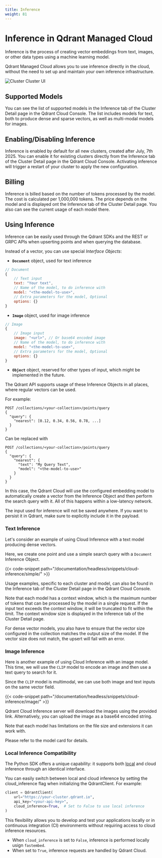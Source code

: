 ```yaml
---
title: Inference
weight: 81
---
```


# Inference in Qdrant Managed Cloud

Inference is the process of creating vector embeddings from text, images, or other data types using a machine learning model.

Qdrant Managed Cloud allows you to use inference directly in the cloud, without the need to set up and maintain your own inference infrastructure.

![Cluster Cluster UI](/documentation/cloud/cloud-inference.png)

## Supported Models

You can see the list of supported models in the Inference tab of the Cluster Detail page in the Qdrant Cloud Console. The list includes models for text, both to produce dense and sparse vectors, as well as multi-modal models for images.

## Enabling/Disabling Inference

Inference is enabled by default for all new clusters, created after July, 7th 2025. You can enable it for existing clusters directly from the Inference tab of the Cluster Detail page in the Qdrant Cloud Console. Activating inference will trigger a restart of your cluster to apply the new configuration.

## Billing

Inference is billed based on the number of tokens processed by the model. The cost is calculated per 1,000,000 tokens. The price depends on the model and is displayed ont the Inference tab of the Cluster Detail page. You also can see the current usage of each model there.

## Using Inference

Inference can be easily used through the Qdrant SDKs and the REST or GRPC APIs when upserting points and when querying the database.

Instead of a vector, you can use special *Interface Objects*:

* **`Document`** object, used for text inference

```js
// Document
{
    // Text input
    text: "Your text",
    // Name of the model, to do inference with
    model: "<the-model-to-use>",
    // Extra parameters for the model, Optional
    options: {}
}
```

* **`Image`** object, used for image inference

```js
// Image
{
    // Image input
    image: "<url>", // Or base64 encoded image
    // Name of the model, to do inference with
    model: "<the-model-to-use>",
    // Extra parameters for the model, Optional
    options: {}
}
```

* **`Object`** object, reserved for other types of input, which might be implemented in the future.


The Qdrant API supports usage of these Inference Objects in all places, where regular vectors can be used.

For example:

```http
POST /collections/<your-collection>/points/query
{
  "query": {
    "nearest": [0.12, 0.34, 0.56, 0.78, ...]
  }
}
```

Can be replaced with

```http
POST /collections/<your-collection>/points/query
{
  "query": {
    "nearest": {
      "text": "My Query Text",
      "model": "<the-model-to-use>"
    }
  }
}
```

In this case, the Qdrant Cloud will use the configured embedding model to automatically create a vector from the Inference Object and then perform the search query with it. All of this happens within a low-latency network.

The input used for inference will not be saved anywhere. If you want to persist it in Qdrant, make sure to explicitly include it in the payload.


### Text Inference

Let's consider an example of using Cloud Inference with a text model producing dense vectors.

Here, we create one point and use a simple search query with a `Document` Inference Object.

{{< code-snippet path="/documentation/headless/snippets/cloud-inference/simple/" >}}

Usage examples, specific to each cluster and model, can also be found in the Inference tab of the Cluster Detail page in the Qdrant Cloud Console.

Note that each model has a context window, which is the maximum number of tokens that can be processed by the model in a single request. If the input text exceeds the context window, it will be truncated to fit within the limit. The context window size is displayed in the Inference tab of the Cluster Detail page.

For dense vector models, you also have to ensure that the vector size configured in the collection matches the output size of the model. If the vector size does not match, the upsert will fail with an error.

### Image Inference

Here is another example of using Cloud Inference with an image model. This time, we will use the `CLIP` model to encode an image and then use a text query to search for it.

Since the `CLIP` model is multimodal, we can use both image and text inputs on the same vector field.

{{< code-snippet path="/documentation/headless/snippets/cloud-inference/image/" >}}

Qdrant Cloud Inference server will download the images using the provided link. Alternatively, you can upload the image as a base64 encoded string.

Note that each model has limitations on the file size and extensions it can work with.

Please refer to the model card for details.

### Local Inference Compatibility

The Python SDK offers a unique capability: it supports both [local](/documentation/fastembed/fastembed-semantic-search/) and cloud inference through an identical interface.

You can easily switch between local and cloud inference by setting the cloud_inference flag when initializing the QdrantClient. For example:

```python
client = QdrantClient(
    url="https://your-cluster.qdrant.io",
    api_key="<your-api-key>",
    cloud_inference=True,  # Set to False to use local inference
)
```

This flexibility allows you to develop and test your applications locally or in continuous integration (CI) environments without requiring access to cloud inference resources.

* When `cloud_inference` is set to `False`, inference is performed locally usign `fastembed`.
* When set to `True`, inference requests are handled by Qdrant Cloud.
